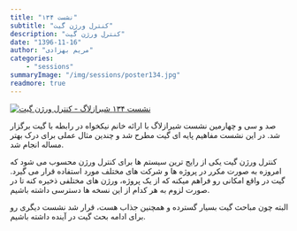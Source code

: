```yaml
---
title: "نشست ۱۳۴"
subtitle: "کنترل ورژن گیت"
description: "کنترل ورژن گیت"
date: "1396-11-16"
author: "مریم بهزادی"
categories:
    - "sessions"
summaryImage: "/img/sessions/poster134.jpg"
readmore: true
---
```

[![نشست ۱۳۴ شیرازلاگ - کنترل ورژن گیت](/img/sessions/poster134.jpg)](/img/sessions/poster134.jpg)

صد و سی و چهارمین نشست شیرازلاگ با ارائه خانم نیکخواه در رابطه با گیت برگزار شد. در این نشست مفاهیم پایه ای گیت مطرح شد و چندین مثال عملی برای درک بهتر مساله انجام شد.

کنترل ورژن گیت یکی از رایج ترین سیستم ها برای کنترل ورژن محسوب می شود که امروزه به صورت مکرر در پروژه ها و شرکت های مختلف مورد استفاده قرار می گیرد. گیت در واقع امکانی رو فراهم میکنه که از یک پروژه، ورژن های مختلفی ذخیره کنه تا در صورت لزوم به هر کدام از این نسخه ها دسترسی داشته باشیم.

البته چون مباحث گیت بسیار گسترده و همچنین جذاب هست، قرار شد نشست دیگری رو برای ادامه بحث گیت در آینده داشته باشیم.